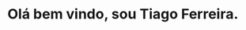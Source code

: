 <h1> Olá bem vindo, sou Tiago Ferreira. </h1>
<div>
  <img
      https://github-readme-stats.vercel.app/api?username=Dolf547&show_icons=true&theme=radical
 </div>

